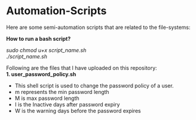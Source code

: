 # Automation-Scripts

Here are some semi-automation scripts that are related to the file-systems:

__How to run a bash script?__

  *sudo chmod u+x script_name.sh*<br>
  *./script_name.sh*

Following are the files that I have uploaded on this repository:
<br>
__1. user_password_policy.sh__

 - This shell script is used to change the password policy of a user.
 - m represents the min password length
 - M is max password length
 - I is the Inactive days after password expiry
 - W is the warning days before the password expires
